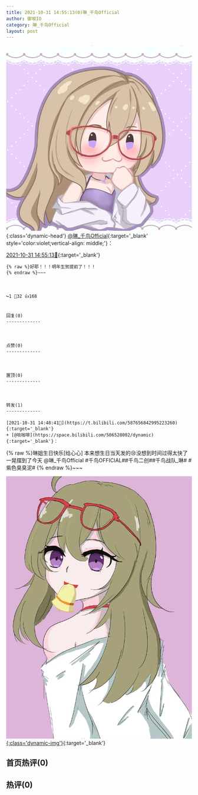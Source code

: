 ```yaml
---
title: 2021-10-31 14:55:13(0)琳_千鸟Official
author: 御坂IO
category: 琳_千鸟Official
layout: post
---
```


![img](/images/c0a88f85ebd0d056f37b114e0748e69556c8b488.jpg){:class='dynamic-head'}
[@琳_千鸟Official](https://space.bilibili.com/1620923329/dynamic){:target='_blank' style='color:violet;vertical-align: middle;'}：

[2021-10-31 14:55:13🔗](https://t.bilibili.com/587658526614025742){:target='_blank'}

~~~
{% raw %}好耶！！！明年生贺提前了！！！
{% endraw %}~~~



↪️1 💬32 👍168


回复(0)
-------------



点赞(0)
-------------



置顶(0)
-------------



转发(1)
-------------

[2021-10-31 14:48:41🔗](https://t.bilibili.com/587656842995223260){:target='_blank'}
+ [@啖咖啡](https://space.bilibili.com/506528002/dynamic){:target='_blank'}：
~~~
{% raw %}琳姐生日快乐[给心心]
本来想生日当天发的😢没想到时间过得太快了一晃摆到了今天
@琳_千鸟Official #千鸟OFFICIAL##千鸟二创##千鸟战队_琳# #紫色臭臭泥#
{% endraw %}~~~


[![img](/images/343c9e7eef32d78a645bf0b9fc248a968ad957e9.jpg){:class='dynamic-img'}](/images/343c9e7eef32d78a645bf0b9fc248a968ad957e9.jpg){:target='_blank'}




首页热评(0)
-------------



热评(0)
-------------



